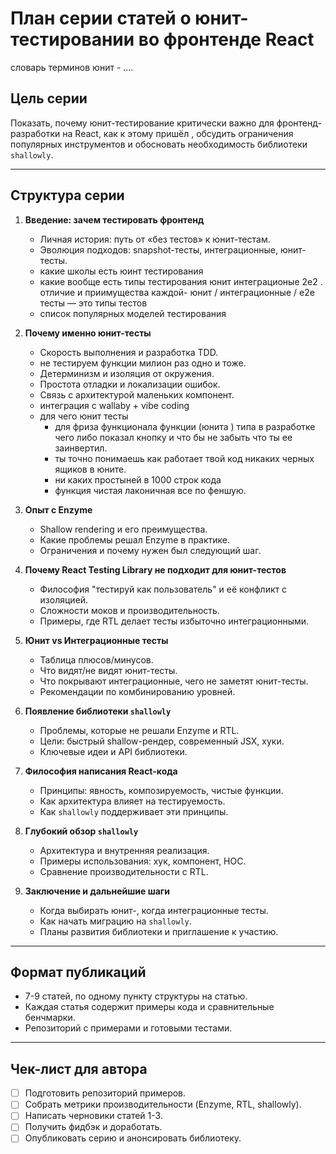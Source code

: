 # План серии статей о юнит-тестировании во фронтенде React

словарь терминов
юнит - ....

## Цель серии
Показать, почему юнит-тестирование критически важно для фронтенд-разработки на React, как к этому пришёл , обсудить ограничения популярных инструментов и обосновать необходимость библиотеки `shallowly`.

---

## Структура серии

1. **Введение: зачем тестировать фронтенд**
   * Личная история: путь от «без тестов» к юнит-тестам.
   * Эволюция подходов: snapshot-тесты, интеграционные, юнит-тесты.
   * какие школы есть юинт тестирования
   * какие вообще есть типы тестирования юнит интеграционые 2e2 . отличие и приимущества каждой- юнит / интеграционные / e2e тесты — это типы тестов
   * список популярных моделей тестирования

2. **Почему именно юнит-тесты**
   * Скорость выполнения и разработка TDD.
   * не тестируем функции милион раз одно и тоже.
   * Детерминизм и изоляция от окружения.
   * Простота отладки и локализации ошибок.
   * Связь с архитектурой маленьких компонент.
   * интеграция с wallaby + vibe coding
   * для чего юнит тесты
      - для фриза функционала функции (юнита ) типа в разработке чего либо показал кнопку и что бы не забыть что ты ее заинвертил.
      - ты точно понимаешь как работает твой код никаких черных ящиков в юните.
      - ни каких простыней в 1000 строк кода
      - функция чистая лаконичная все по феншую.

3. **Опыт с Enzyme**
   * Shallow rendering и его преимущества.
   * Какие проблемы решал Enzyme в практике.
   * Ограничения и почему нужен был следующий шаг.

4. **Почему React Testing Library не подходит для юнит-тестов**
   * Философия "тестируй как пользователь" и её конфликт с изоляцией.
   * Сложности моков и производительность.
   * Примеры, где RTL делает тесты избыточно интеграционными.

5. **Юнит vs Интеграционные тесты**
   * Таблица плюсов/минусов.
   * Что видят/не видят юнит-тесты.
   * Что покрывают интеграционные, чего не заметят юнит-тесты.
   * Рекомендации по комбинированию уровней.

6. **Появление библиотеки `shallowly`**
   * Проблемы, которые не решали Enzyme и RTL.
   * Цели: быстрый shallow-рендер, современный JSX, хуки.
   * Ключевые идеи и API библиотеки.

7. **Философия написания React-кода**
   * Принципы: явность, композируемость, чистые функции.
   * Как архитектура влияет на тестируемость.
   * Как `shallowly` поддерживает эти принципы.

8. **Глубокий обзор `shallowly`**
   * Архитектура и внутренняя реализация.
   * Примеры использования: хук, компонент, HOC.
   * Сравнение производительности с RTL.

9. **Заключение и дальнейшие шаги**
   * Когда выбирать юнит-, когда интеграционные тесты.
   * Как начать миграцию на `shallowly`.
   * Планы развития библиотеки и приглашение к участию.

---

## Формат публикаций
* 7-9 статей, по одному пункту структуры на статью.
* Каждая статья содержит примеры кода и сравнительные бенчмарки.
* Репозиторий с примерами и готовыми тестами.

---

## Чек-лист для автора
- [ ] Подготовить репозиторий примеров.
- [ ] Собрать метрики производительности (Enzyme, RTL, shallowly).
- [ ] Написать черновики статей 1-3.
- [ ] Получить фидбэк и доработать.
- [ ] Опубликовать серию и анонсировать библиотеку.
